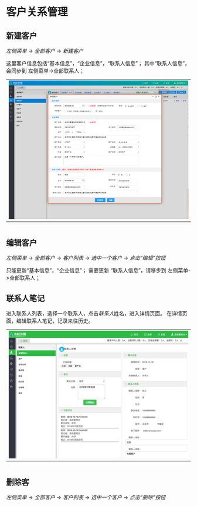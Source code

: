 # 客户关系管理

## 新建客户

_左侧菜单_ -> _全部客户_ -> _新建客户_

这里客户信息包括“基本信息”，“企业信息”，“联系人信息”；
其中“联系人信息”，会同步到 左侧菜单->全部联系人；

<table class="image">
    <caption align="bottom"></caption>
    <tr>
        <td><img width="800" src="../../images/products/cosin/Picture24.png" alt="" /></td>
    </tr>
</table>

## 编辑客户

_左侧菜单_ -> _全部客户_ -> _客户列表_ -> _选中一个客户_ -> _点击“编辑”按钮_

只能更新“基本信息”，“企业信息”；
需要更新 “联系人信息”，请移步到 左侧菜单->全部联系人；

## 联系人笔记

进入联系人列表，选择一个联系人，点击*联系人*姓名，进入详情页面。
在详情页面，编辑联系人笔记，记录来往历史。

<table class="image">
    <caption align="bottom"></caption>
    <tr>
        <td><img width="800" src="../../images/products/cosin/Picture74.png" alt="" /></td>
    </tr>
</table>

## 删除客

_左侧菜单_ -> _全部客户_ -> _客户列表_ -> _选中一个客户_ -> _点击“删除”按钮_
